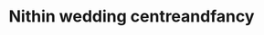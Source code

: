 ---
title: "Nithin wedding centreandfancy"
url: /thiruvananthapuram/nithin-wedding-centreandfancy-mgnivas-konnathumukk-mithurmala/
shop: clothes
---